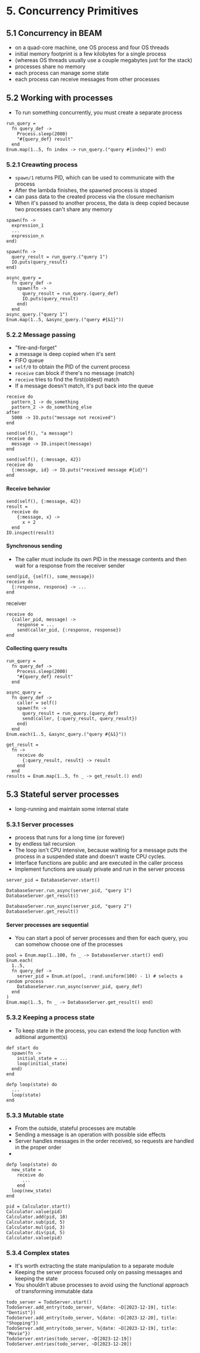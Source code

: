# 5. Concurrency Primitives
## 5.1 Concurrency in BEAM
- on a quad-core machine, one OS process and four OS threads
- initial memory footprint is a few kilobytes for a single process
- (whereas OS threads usually use a couple megabytes just for the stack)
- processes share no memory
- each process can manage some state
- each process can receive messages from other processes

## 5.2 Working with processes
- To run something concurrently, you must create a separate process
```
run_query =
  fn query_def ->
    Process.sleep(2000)
    "#{query_def} result"
  end
Enum.map(1..5, fn index -> run_query.("query #{index}") end)
```
### 5.2.1 Creawting process
- `spawn/1` returns PID, which can be used to communicate with the process
- After the lambda finishes, the spawned process is stoped
- can pass data to the created process via the closure mechanism
- When it's passed to another process, the data is deep copied because two processes can't share any memory
```
spawn(fn ->
  expression_1
  ...
  expression_n
end)
```
```
spawn(fn ->
  query_result = run_query.("query 1")
  IO.puts(query_result)
end)

async_query = 
  fn query_def ->
    spawn(fn ->
      query_result = run_query.(query_def)
      IO.puts(query_result)
    end)
  end
async_query.("query 1")
Enum.map(1..5, &async_query.("query #{&1}"))
```
### 5.2.2 Message passing
- "fire-and-forget"
- a message is deep copied when it's sent
- FIFO queue
- `self/0` to obtain the PID of the current process
- `receive` can block if there's no message (match)
- `receive` tries to find the first(oldest) match
- If a message doesn't match, it's put back into the queue
```
receive do
  pattern_1 -> do_something
  pattern_2 -> do_something_else
after
  5000 -> IO.puts("message not received")
end

send(self(), "a message")
receive do
  message -> IO.inspect(message)
end

send(self(), {:message, 42})
receive do
  {:message, id} -> IO.puts("received message #{id}")
end
```
#### Receive behavior
```
send(self(), {:message, 42})
result =
  receive do
    {:message, x} ->
      x + 2
  end
IO.inspect(result)
```
#### Synchronous sending
- The caller must include its own PID in the message contents and then wait for a response from the receiver
sender
```
send(pid, {self(), some_message})
receive do
  {:response, response} -> ...
end
```
receiver
```
receive do
  {caller_pid, message) ->
    response = ...
    send(caller_pid, {:response, response})
end
```
#### Collecting query results
```
run_query =
  fn query_def ->
    Process.sleep(2000)
    "#{query_def} result"
  end

async_query = 
  fn query_def ->
    caller = self()
    spawn(fn ->
      query_result = run_query.(query_def)
      send(caller, {:query_result, query_result})
    end)
  end
Enum.each(1..5, &async_query.("query #{&1}"))

get_result =
  fn ->
    receive do
      {:query_result, result} -> result
    end
  end
results = Enum.map(1..5, fn _ -> get_result.() end)
```
## 5.3 Stateful server processes
- long-running and maintain some internal state
### 5.3.1 Server processes
- process that runs for a long time (or forever)
- by endless tail recursion
- The loop isn't CPU intensive, because waitinig for a message puts the process in a suspended state and doesn't waste CPU cycles.
- Interface functions are public and are executed in the caller process
- Implement functions are usualy private and run in the server process
```
server_pid = DatabaseServer.start()

DatabaseServer.run_async(server_pid, "query 1")
DatabaseServer.get_result()

DatabaseServer.run_async(server_pid, "query 2")
DatabaseServer.get_result()
```
#### Server processes are sequential
- You can start a pool of server processes and then for each query, you can somehow choose one of the processes
```
pool = Enum.map(1..100, fn _ -> DatabaseServer.start() end)
Enum.each(
  1..5,
  fn query_def ->
    server_pid = Enum.at(pool, :rand.uniform(100) - 1) # selects a random process
    DatabaseServer.run_async(server_pid, query_def)
  end
)
Enum.map(1..5, fn _ -> DatabaseServer.get_result() end)
```
### 5.3.2 Keeping a process state
- To keep state in the process, you can extend the loop function with aditional argument(s)
```
def start do
  spawn(fn ->
    initial_state = ...
    loop(initial_state)
  end)
end

defp loop(state) do
  ...
  loop(state)
end
```
### 5.3.3 Mutable state
- From the outside, stateful processes are mutable
- Sending a message is an operation with possible side effects
- Server handles messages in the order received, so requests are handled in the proper order
-
```
defp loop(state) do
  new_state = 
    receive do
      ...
    end
  loop(new_state)
end
```
```
pid = Calculator.start()
Calculator.value(pid)
Calculator.add(pid, 10)
Calculator.sub(pid, 5)
Calculator.mul(pid, 3)
Calculator.div(pid, 5)
Calculator.value(pid)
```
### 5.3.4 Complex states
- It's worth extracting the state manipulation to a separate module
- Keeping the server process focused only on passing messages and keeping the state
- You shouldn't abuse processes to avoid using the functional approach of transforming immutable data
```
todo_server = TodoServer.start()
TodoServer.add_entry(todo_server, %{date: ~D[2023-12-19], title: "Dentist"})
TodoServer.add_entry(todo_server, %{date: ~D[2023-12-20], title: "Shopping"})
TodoServer.add_entry(todo_server, %{date: ~D[2023-12-19], title: "Movie"})
TodoServer.entries(todo_server, ~D[2023-12-19])
TodoServer.entries(todo_server, ~D[2023-12-20])
```
